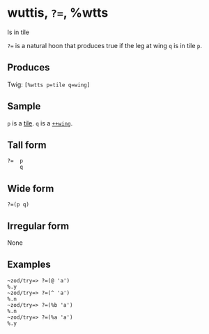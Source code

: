 wuttis, `?=`, %wtts
============================

Is in tile

`?=` is a natural hoon that produces true if the leg at wing `q` is in
tile `p`.

Produces
--------

Twig: `[%wtts p=tile q=wing]`

Sample
------

`p` is a [tile](). `q` is a [`++wing`]().

Tall form
---------

    ?=  p
        q

Wide form
---------

    ?=(p q)

Irregular form
--------------

None

Examples
--------

    ~zod/try=> ?=(@ 'a')
    %.y
    ~zod/try=> ?=(^ 'a')
    %.n
    ~zod/try=> ?=(%b 'a')
    %.n
    ~zod/try=> ?=(%a 'a')
    %.y

